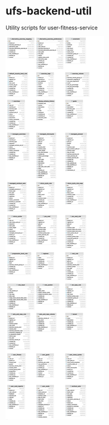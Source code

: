 # ufs-backend-util
Utility scripts for user-fitness-service

![Image of Yaktocat](images/user_fitness_db_3_col.png)
